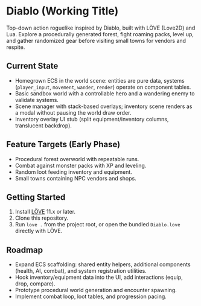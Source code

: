 # Diablo (Working Title)

Top-down action roguelike inspired by Diablo, built with LÖVE (Love2D) and Lua. Explore a procedurally generated forest, fight roaming packs, level up, and gather randomized gear before visiting small towns for vendors and respite.

## Current State
- Homegrown ECS in the world scene: entities are pure data, systems (`player_input`, `movement`, `wander`, `render`) operate on component tables.
- Basic sandbox world with a controllable hero and a wandering enemy to validate systems.
- Scene manager with stack-based overlays; inventory scene renders as a modal without pausing the world draw order.
- Inventory overlay UI stub (split equipment/inventory columns, translucent backdrop).

## Feature Targets (Early Phase)
- Procedural forest overworld with repeatable runs.
- Combat against monster packs with XP and leveling.
- Random loot feeding inventory and equipment.
- Small towns containing NPC vendors and shops.

## Getting Started
1. Install [LÖVE](https://love2d.org/) 11.x or later.
2. Clone this repository.
3. Run `love .` from the project root, or open the bundled `Diablo.love` directly with LÖVE.

## Roadmap
- Expand ECS scaffolding: shared entity helpers, additional components (health, AI, combat), and system registration utilities.
- Hook inventory/equipment data into the UI, add interactions (equip, drop, compare).
- Prototype procedural world generation and encounter spawning.
- Implement combat loop, loot tables, and progression pacing.
